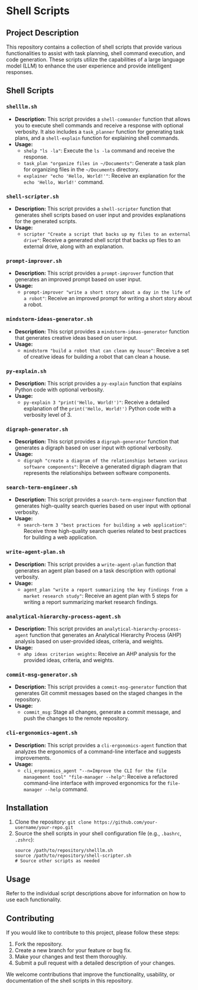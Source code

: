 # Shell Scripts

## Project Description
This repository contains a collection of shell scripts that provide various functionalities to assist with task planning, shell command execution, and code generation. These scripts utilize the capabilities of a large language model (LLM) to enhance the user experience and provide intelligent responses.

## Shell Scripts

### `shelllm.sh`
- **Description:** This script provides a `shell-commander` function that allows you to execute shell commands and receive a response with optional verbosity. It also includes a `task_planner` function for generating task plans, and a `shell-explain` function for explaining shell commands.
- **Usage:**
  - `shelp "ls -la"`: Execute the `ls -la` command and receive the response.
  - `task_plan "organize files in ~/Documents"`: Generate a task plan for organizing files in the `~/Documents` directory.
  - `explainer "echo 'Hello, World!'"`: Receive an explanation for the `echo 'Hello, World!'` command.

### `shell-scripter.sh`
- **Description:** This script provides a `shell-scripter` function that generates shell scripts based on user input and provides explanations for the generated scripts.
- **Usage:**
  - `scripter "Create a script that backs up my files to an external drive"`: Receive a generated shell script that backs up files to an external drive, along with an explanation.

### `prompt-improver.sh`
- **Description:** This script provides a `prompt-improver` function that generates an improved prompt based on user input.
- **Usage:**
  - `prompt-improver "write a short story about a day in the life of a robot"`: Receive an improved prompt for writing a short story about a robot.

### `mindstorm-ideas-generator.sh`
- **Description:** This script provides a `mindstorm-ideas-generator` function that generates creative ideas based on user input.
- **Usage:**
  - `mindstorm "build a robot that can clean my house"`: Receive a set of creative ideas for building a robot that can clean a house.

### `py-explain.sh`
- **Description:** This script provides a `py-explain` function that explains Python code with optional verbosity.
- **Usage:**
  - `py-explain 3 "print('Hello, World!')"`: Receive a detailed explanation of the `print('Hello, World!')` Python code with a verbosity level of 3.

### `digraph-generator.sh`
- **Description:** This script provides a `digraph-generator` function that generates a digraph based on user input with optional verbosity.
- **Usage:**
  - `digraph "create a diagram of the relationships between various software components"`: Receive a generated digraph diagram that represents the relationships between software components.

### `search-term-engineer.sh`
- **Description:** This script provides a `search-term-engineer` function that generates high-quality search queries based on user input with optional verbosity.
- **Usage:**
  - `search-term 3 "best practices for building a web application"`: Receive three high-quality search queries related to best practices for building a web application.

### `write-agent-plan.sh`
- **Description:** This script provides a `write-agent-plan` function that generates an agent plan based on a task description with optional verbosity.
- **Usage:**
  - `agent_plan "write a report summarizing the key findings from a market research study"`: Receive an agent plan with 5 steps for writing a report summarizing market research findings.

### `analytical-hierarchy-process-agent.sh`
- **Description:** This script provides an `analytical-hierarchy-process-agent` function that generates an Analytical Hierarchy Process (AHP) analysis based on user-provided ideas, criteria, and weights.
- **Usage:**
  - `ahp ideas criterion weights`: Receive an AHP analysis for the provided ideas, criteria, and weights.

### `commit-msg-generator.sh`
- **Description:** This script provides a `commit-msg-generator` function that generates Git commit messages based on the staged changes in the repository.
- **Usage:**
  - `commit_msg`: Stage all changes, generate a commit message, and push the changes to the remote repository.

### `cli-ergonomics-agent.sh`
- **Description:** This script provides a `cli-ergonomics-agent` function that analyzes the ergonomics of a command-line interface and suggests improvements.
- **Usage:**
  - `cli_ergonomics_agent "--n=Improve the CLI for the file management tool" "file-manager --help"`: Receive a refactored command-line interface with improved ergonomics for the `file-manager --help` command.

## Installation
1. Clone the repository: `git clone https://github.com/your-username/your-repo.git`
2. Source the shell scripts in your shell configuration file (e.g., `.bashrc`, `.zshrc`):
   ```
   source /path/to/repository/shelllm.sh
   source /path/to/repository/shell-scripter.sh
   # Source other scripts as needed
   ```

## Usage
Refer to the individual script descriptions above for information on how to use each functionality.

## Contributing
If you would like to contribute to this project, please follow these steps:

1. Fork the repository.
2. Create a new branch for your feature or bug fix.
3. Make your changes and test them thoroughly.
4. Submit a pull request with a detailed description of your changes.

We welcome contributions that improve the functionality, usability, or documentation of the shell scripts in this repository.